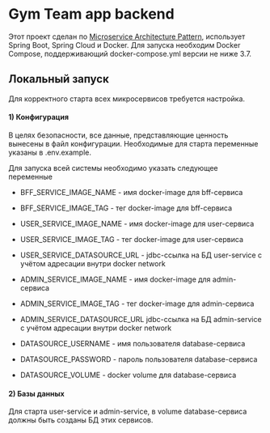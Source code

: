 # Gym Team app backend

Этот проект сделан по [Microservice Architecture Pattern](http://martinfowler.com/microservices/), использует Spring Boot, Spring Cloud и Docker.
Для запуска необходим Docker Compose, поддерживающий docker-compose.yml версии не ниже 3.7.

## Локальный запуск

Для корректного старта всех микросервисов требуется настройка.

#### 1) Конфигурация
В целях безопасности, все данные, представляющие ценность вынесены в файл конфигурации. Необходимые для старта переменные указаны в .env.example.

Для запуска всей системы необходимо указать следующее переменные

- BFF_SERVICE_IMAGE_NAME - имя docker-image для bff-сервиса
- BFF_SERVICE_IMAGE_TAG - тег docker-image для bff-сервиса


- USER_SERVICE_IMAGE_NAME - имя docker-image для user-сервиса
- USER_SERVICE_IMAGE_TAG - тег docker-image для user-сервиса
- USER_SERVICE_DATASOURCE_URL - jdbc-ссылка на БД user-service с учётом адресации внутри docker network


- ADMIN_SERVICE_IMAGE_NAME - имя docker-image для admin-сервиса
- ADMIN_SERVICE_IMAGE_TAG - тег docker-image для admin-сервиса
- ADMIN_SERVICE_DATASOURCE_URL jdbc-ссылка на БД admin-service с учётом адресации внутри docker network


- DATASOURCE_USERNAME - имя пользователя database-сервиса
- DATASOURCE_PASSWORD - пароль пользователя database-сервиса
- DATASOURCE_VOLUME - docker volume для database-сервиса

#### 2) Базы данных
Для старта user-service и admin-service, в volume database-сервиса должны быть созданы БД этих сервисов.